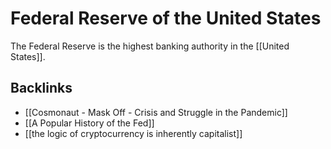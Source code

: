 # Federal Reserve of the United States

The Federal Reserve is the highest banking authority in the [[United States]].


## Backlinks

-   [[Cosmonaut - Mask Off - Crisis and Struggle in the Pandemic]]
-   [[A Popular History of the Fed]]
-   [[the logic of cryptocurrency is inherently capitalist]]
